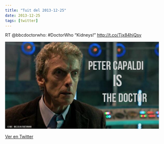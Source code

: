 ```yaml
---
title: "Tuit del 2013-12-25"
date: 2013-12-25
tags: [twitter]
---
```


RT @bbcdoctorwho: #DoctorWho “Kidneys!” http://t.co/Tjx84hjQsy

![Imagen](/assets/images/415990532364840961-BcW5rjqCYAAoWBY.jpg)

[Ver en Twitter](https://twitter.com/i/web/status/415990532364840961)
